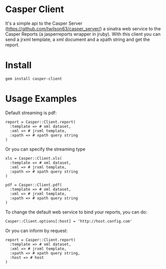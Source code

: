# Casper Client

It's a simple api to the Casper Server (https://github.com/twilson63/casper_server/) a sinatra web service to the Casper Reports (a jasperreports wrapper in jruby).
With this client you can send a jrxml template, a xml document and a xpath string and get the report.

# Install

```
gem install casper-client
```

# Usage Examples

Default streaming is pdf:

```
report = Casper::Client.report(
  :template => # xml dataset,
  :xml => # jrxml template,
  :xpath => # xpath query string
)
```

Or you can specify the streaming type
```
xls = Casper::Client.xls(
  :template => # xml dataset,
  :xml => # jrxml template,
  :xpath => # xpath query string
)

pdf = Casper::Client.pdf(
  :template => # xml dataset,
  :xml => # jrxml template,
  :xpath => # xpath query string
)

```

To change the default web service to bind your reports, you can do:

```
Casper::Client.options[:host] = 'http://host.config.com'
```

Or you can inform by request:

```
report = Casper::Client.report(
  :template => # xml dataset,
  :xml => # jrxml template,
  :xpath => # xpath query string,
  :host => # host
)
```